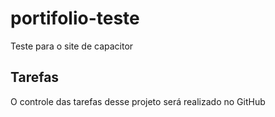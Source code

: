 # portifolio-teste
Teste para o site de capacitor

## Tarefas

O controle das tarefas desse projeto será realizado no GitHub